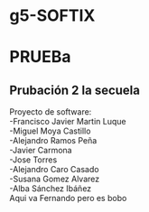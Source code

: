 # g5-SOFTIX
PRUEBa
====
Prubación 2 la secuela
-----
Proyecto de software:  
-Francisco Javier Martin Luque  
-Miguel Moya Castillo  
-Alejandro Ramos Peña  
-Javier Carmona   
-Jose Torres  
-Alejandro Caro Casado  
-Susana Gomez Alvarez  
-Alba Sánchez Ibáñez  
Aqui va Fernando pero es bobo  
